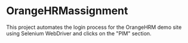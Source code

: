 # OrangeHRMassignment
This project automates the login process for the OrangeHRM demo site using Selenium WebDriver and clicks on the "PIM" section.

